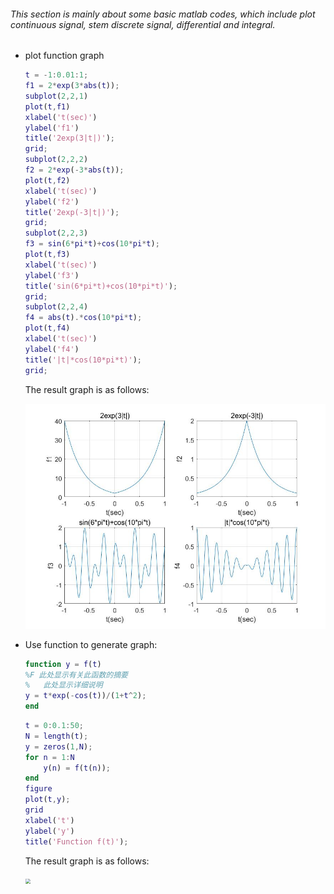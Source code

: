 ###### 	This section is mainly about some basic matlab codes, which include plot continuous signal, stem discrete signal, differential and integral.

- plot function graph

  ```matlab
  t = -1:0.01:1;
  f1 = 2*exp(3*abs(t));
  subplot(2,2,1)
  plot(t,f1)
  xlabel('t(sec)')
  ylabel('f1')
  title('2exp(3|t|)');
  grid;
  subplot(2,2,2)
  f2 = 2*exp(-3*abs(t));
  plot(t,f2)
  xlabel('t(sec)')
  ylabel('f2')
  title('2exp(-3|t|)');
  grid;
  subplot(2,2,3)
  f3 = sin(6*pi*t)+cos(10*pi*t);
  plot(t,f3)
  xlabel('t(sec)')
  ylabel('f3')
  title('sin(6*pi*t)+cos(10*pi*t)');
  grid;
  subplot(2,2,4)
  f4 = abs(t).*cos(10*pi*t);
  plot(t,f4)
  xlabel('t(sec)')
  ylabel('f4')
  title('|t|*cos(10*pi*t)');
  grid;
  ```

  The result graph is as follows:

  ![](../picture/1.jpg)

- Use function to generate graph:

  ```matlab
  function y = f(t)
  %F 此处显示有关此函数的摘要
  %   此处显示详细说明
  y = t*exp(-cos(t))/(1+t^2);
  end
  ```

  ```matlab
  t = 0:0.1:50;
  N = length(t);
  y = zeros(1,N);
  for n = 1:N
      y(n) = f(t(n));
  end
  figure
  plot(t,y);
  grid
  xlabel('t')
  ylabel('y')
  title('Function f(t)');
  ```

  The result graph is as follows:

  <img src="E:\各种学习资料\研究生阶段\MATLAB\matlab_personal_practice\Communicaiton_principle\determinate signal\priodic signal\signal_and_system\continuous_time_signal\2.jpg" style="zoom:50%;" />

  

